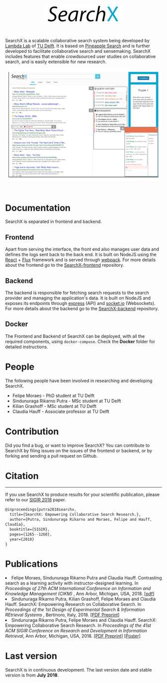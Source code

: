 <p align="center">
   <img src="searchx_logo.png" width="50%">
</p><br>

SearchX is a scalable collaborative search system being developed by [Lambda Lab](http://www.wis.ewi.tudelft.nl/projects/lambda-lab/) of [TU Delft](https://www.tudelft.nl/).
It is based on [Pineapple Search](http://onlinelibrary.wiley.com/doi/10.1002/pra2.2016.14505301122/full) and is further developed to facilitate collaborative search and sensemaking. SearchX includes features that enable crowdsourced user studies on collaborative search, and is easily extensible for new research.

<p align="center">
<img align="center" src="interface-main.png">
</p><br>

# Documentation

SearchX is separated in frontend and backend. 

## Frontend

Apart from serving the interface, the front end also manages user data and defines the logs sent back to the back end.
It is built on NodeJS using the [React](https://reactjs.org/) + [Flux](https://facebook.github.io/flux/) framework and is served through [webpack](https://webpack.js.org/). For more details about the frontend go to the [SearchX-frontend](https://github.com/felipemoraes/searchx-frontend) repository.

## Backend

The backend is responsible for fetching search requests to the search provider and managing the application's data. 
It is built on NodeJS and exposes its endpoints through [express](https://expressjs.com/) (API) and [socket.io](https://socket.io/) (Websockets). For more details about the backend go to the [SearchX-backend](https://github.com/felipemoraes/searchx-backend) repository.

## Docker

The Frontend and Backend of SearchX can be deployed, with all the required components, using `docker-compose`.  Check the **Docker** folder for detailed instructions.

# People

The following people have been involved in researching and developing SearchX.

- Felipe Moraes - PhD student at TU Delft
- Sindunuraga Rikarno Putra - MSc student at TU Delft
- Kilian Grashoff - MSc student at TU Delft
- Claudia Hauff - Associate professor at TU Delft

# Contribution

Did you find a bug, or want to improve SearchX? You can contribute to SearchX by filing issues on the issues of the frontend or backend, or by forking and sending a pull request on Github.

# Citation
--------

If you use SearchX to produce results for your scientific publication, please refer to our [SIGIR 2018](http://fmoraes.nl/documents/moraes2018sigir.pdf) paper.

    @inproceedings{putra2018searchx,
      title={SearchX: Empowering Collaborative Search Research.},
      author={Putra, Sindunuraga Rikarno and Moraes, Felipe and Hauff, Claudia},
      booktitle={SIGIR},
      pages={1265--1268},
      year={2018}
    }
    
# Publications

<li>Felipe Moraes, Sindunuraga Rikarno Putra and Claudia Hauff. Contrasting search as a learning activity with instructor-designed learning. In <em> Proceedings of 27th ACM International Conference on Information and Knowledge Management (CIKM) </em>, Ann Arbor, Michigan, USA, 2018. [<a href="">pdf</a>]</li>

<li>Sindunuraga Rikarno Putra, Kilian Grashoff, Felipe Moraes and Claudia Hauff. SearchX: Empowering Research on Collaborative Search. In <em>Proceedings of the 1st Design of Experimental Search  & Information REtrieval Systems </em>, Bertinoro, Italy, 2018. <a href="https://chauff.github.io/documents/publications/DESIRES2018-Putra.pdf">[PDF Preprint]</a></li>
 
<li>Sindunuraga Rikarno Putra, Felipe Moraes and Claudia Hauff. SearchX: Empowering Collaborative Search Research. In <em>Proceedings of the 41st ACM SIGIR Conference on Research and Development in Information Retrieval</em>, Ann Arbor, Michigan, USA, 2018. <a href="https://chauff.github.io/documents/publications/SIGIR2018-moraes.pdf">[PDF Preprint]</a> <a href="SIGIR2018-Demo-Poster.png"> [Poster]</a></li>
    
# Last version

SearchX is in continuous development. The last version date and stable version is from <b>July 2018</b>.  
